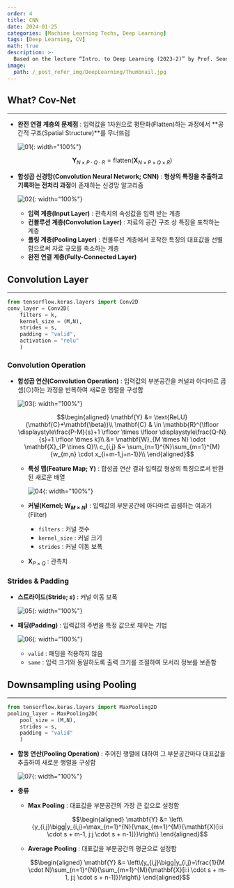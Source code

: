 ```yaml
---
order: 4
title: CNN
date: 2024-01-25
categories: [Machine Learning Techs, Deep Learning]
tags: [Deep Learning, CV]
math: true
description: >-
  Based on the lecture “Intro. to Deep Learning (2023-2)” by Prof. Seong Man An, Dept. of Data Science, The Grad. School, Kookmin Univ.
image:
  path: /_post_refer_img/DeepLearning/Thumbnail.jpg
---
```


## What? Cov-Net
-----

- **완전 연결 계층의 문제점** : 입력값을 1차원으로 평탄화(Flatten)하는 과정에서 **공간적 구조(Spatial Structure)**를 무너뜨림

    ![01](/_post_refer_img/DeepLearning/04-01.png){: width="100%"}

    $$
    \mathbf{Y}_{N \times P \cdot Q \cdot R}
    = \text{flatten}(\mathbf{X}_{N \times P \times Q \times R})
    $$

- **합성곱 신경망(Convolution Neural Network; CNN)** : **형상의 특징을 추출하고 기록하는 전처리 과정**이 존재하는 신경망 알고리즘

    ![02](/_post_refer_img/DeepLearning/04-02.png){: width="100%"}

    - **입력 계층(Input Layer)** : 관측치의 속성값을 입력 받는 계층
    - **컨볼루션 계층(Convolution Layer)** : 자료의 공간 구조 상 특징을 포착하는 계층
    - **풀링 계층(Pooling Layer)** : 컨볼루션 계층에서 포착한 특징의 대표값을 선별함으로써 자료 규모를 축소하는 계층
    - **완전 연결 계층(Fully-Connected Layer)**

## Convolution Layer
-----

```py
from tensorflow.keras.layers import Conv2D
conv_layer = Conv2D(
    filters = k,
    kernel_size = (M,N),
    strides = s,
    padding = "valid",
    activation = "relu"
    )
```

### Convolution Operation

- **합성곱 연산(Convolution Operation)** : 입력값의 부분공간을 커널과 아다마르 곱셈($\odot$)하는 과정을 반복하여 새로운 행렬을 구성함

    ![03](/_post_refer_img/DeepLearning/04-03.png){: width="100%"}

    $$\begin{aligned}
    \mathbf{Y}
    &= \text{ReLU}(\mathbf{C}+\mathbf{\beta})\\
    \mathbf{C}
    & \in \mathbb{R}^{\lfloor \displaystyle\frac{P-M}{s}+1 \rfloor \times \lfloor \displaystyle\frac{Q-N}{s}+1 \rfloor \times k}\\
    &= \mathbf{W}_{M \times N} \odot \mathbf{X}_{P \times Q}\\
    c_{i,j}
    &= \sum_{n=1}^{N}\sum_{m=1}^{M}{w_{m,n} \cdot x_{i+m-1,j+n-1}}\\
    \end{aligned}$$

    - **특성 맵(Feature Map; $\mathbf{Y}$)** : 합성곱 연산 결과 입력값 형상의 특징으로서 반환된 새로운 배열

        ![04](/_post_refer_img/DeepLearning/04-04.png){: width="100%"}

    - **커널(Kernel; $\mathbf{W}_{M \times N}$)** : 입력값의 부분공간에 아다마르 곱셈하는 여과기(Filter)

        - `filters` : 커널 갯수
        - `kernel_size` : 커널 크기
        - `strides` : 커널 이동 보폭

    - $\mathbf{X}_{P \times Q}$ : 관측치

### Strides & Padding

- **스트라이드(Stride; $s$)** : 커널 이동 보폭

    ![05](/_post_refer_img/DeepLearning/04-05.gif){: width="100%"}

- **패딩(Padding)** : 입력값의 주변을 특정 값으로 채우는 기법

    ![06](/_post_refer_img/DeepLearning/04-06.gif){: width="100%"}

    - `valid` : 패딩을 적용하지 않음
    - `same` : 입력 크기와 동일하도록 출력 크기를 조절하여 모서리 정보를 보존함

## Downsampling using Pooling
-----

```py
from tensorflow.keras.layers import MaxPooling2D
pooling_layer = MaxPooling2D(
    pool_size = (M,N),
    strides = s,
    padding = "valid"
    )
```

- **합동 연산(Pooling Operation)** : 주어진 행렬에 대하여 그 부분공간마다 대표값을 추출하여 새로운 행렬을 구성함

    ![07](/_post_refer_img/DeepLearning/04-07.jpeg){: width="100%"}

- **종류**
    - **Max Pooling** : 대표값을 부분공간의 가장 큰 값으로 설정함

        $$\begin{aligned}
        \mathbf{Y}
        &= \left\{y_{i,j}\bigg|y_{i,j}=\max_{n=1}^{N}{\max_{m=1}^{M}{\mathbf{X}[i:i \cdot s + m-1, j:j \cdot s + n-1]}}\right\}
        \end{aligned}$$

    - **Average Pooling** : 대표값을 부분공간의 평균으로 설정함

        $$\begin{aligned}
        \mathbf{Y}
        &= \left\{y_{i,j}\bigg|y_{i,j}=\frac{1}{M \cdot N}\sum_{n=1}^{N}{\sum_{m=1}^{M}{\mathbf{X}[i:i \cdot s + m-1, j:j \cdot s + n-1]}}\right\}
        \end{aligned}$$